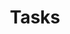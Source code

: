 ---
title: Tasks
categories: WorkManager Notifications
image: ./tasks/screenshot.png
description: Stay organized and productive with this simple and elegant task management app for Android.
download_url: https://mdalbinhossain.github.io/Tasks/
external_url: https://mdalbinhossain.github.io/Tasks/
---